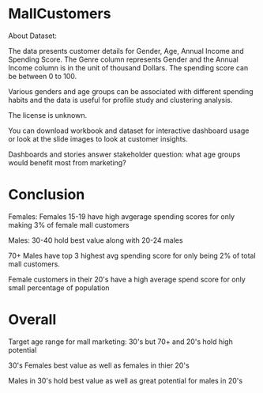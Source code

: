 # MallCustomers
About Dataset:

The data presents customer details for Gender, Age, Annual Income and Spending Score.
The Genre column represents Gender and the Annual Income column is in the unit of thousand Dollars.
The spending score can be between 0 to 100.

Various genders and age groups can be associated with different spending habits and the data is useful for profile study and clustering analysis.

The license is unknown.

You can download workbook and dataset for interactive dashboard usage or look at the slide images to look at customer insights.

Dashboards and stories answer stakeholder question: what age groups would benefit most from marketing?

# Conclusion

Females:
Females 15-19 have high avgerage spending scores for only making 3% of female mall customers

Males:
30-40 hold best value along with 20-24 males

70+ Males have top 3 highest avg spending score for only being 2% of total mall customers.

Female customers in their 20's have a high average spend score for only small percentage of population

# Overall

Target age range for mall marketing: 30's but 70+ and 20's hold high potential

30's Females best value as well as females in thier 20's

Males in 30's hold best value as well as great potential for males in 20's

